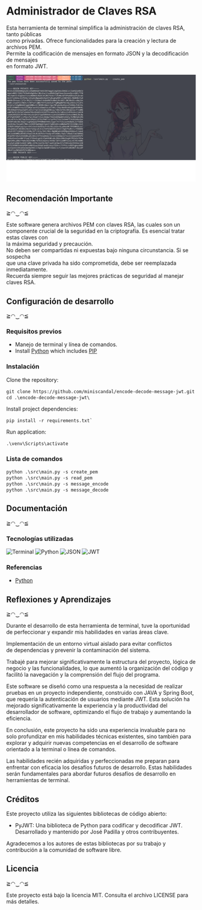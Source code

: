 # Administrador de Claves RSA

Esta herramienta de terminal simplifica la administración de claves RSA, tanto públicas  
como privadas. Ofrece funcionalidades para la creación y lectura de archivos PEM.  
Permite la codificación de mensajes en formato JSON y la decodificación de mensajes  
en formato JWT.

<img src="./docs/pictures/terminal-capture.png" width="540">



## Recomendación Importante
≧◠‿◠≦

Este software genera archivos PEM con claves RSA, las cuales son un componente
crucial de la seguridad en la criptografía. Es esencial tratar estas claves con  
la máxima seguridad y precaución.  
No deben ser compartidas ni expuestas bajo ninguna circunstancia. Si se sospecha  
que una clave privada ha sido comprometida, debe ser reemplazada inmediatamente.  
Recuerda siempre seguir las mejores prácticas de seguridad al manejar claves RSA.


## Configuración de desarrollo
 ≧◠‿◠≦

### Requisitos previos

* Manejo de terminal y línea de comandos.
* Install [Python](https://www.python.org/) which includes [PIP](https://pypi.org/project/pip/)


### Instalación

Clone the repository:

```
git clone https://github.com/miniscandal/encode-decode-message-jwt.git
cd .\encode-decode-message-jwt\
```

Install project dependencies:

```
pip install -r requirements.txt`
```

Run application:

```
.\venv\Scripts\activate
```


### Lista de comandos

```
python .\src\main.py -s create_pem
python .\src\main.py -s read_pem
python .\src\main.py -s message_encode
python .\src\main.py -s message_decode
```



## Documentación 
 ≧◠‿◠≦


### Tecnologías utilizadas
![Terminal](https://img.shields.io/badge/Terminal-%23474745.svg?style=for-the-badge)
![Python](https://img.shields.io/badge/Python-%233776AB.svg?style=for-the-badge&logo=python&logoColor=white)
![JSON](https://img.shields.io/badge/JSON-%2348494a.svg?style=for-the-badge)
![JWT](https://img.shields.io/badge/JWT-%2300aa00.svg?style=for-the-badge)



### Referencias

* [Python](https://www.python.org/)









## Reflexiones y Aprendizajes

≧◠‿◠≦


Durante el desarrollo de esta herramienta de terminal, tuve la oportunidad de perfeccionar y expandir
mis habilidades en varias áreas clave.


Implementación de un entorno virtual aislado para evitar conflictos  
de dependencias y prevenir la contaminación del sistema.

Trabajé para mejorar significativamente la estructura del proyecto, lógica de
negocio y las funcionalidades, lo que aumentó la organización del código y facilitó la
navegación y la comprensión del flujo del programa.

Este software se diseñó como una respuesta a la necesidad de realizar pruebas en un proyecto
independiente, construido con JAVA y Spring Boot, que requería la autenticación de usuarios
mediante JWT. Esta solución ha mejorado significativamente la experiencia y la productividad
del desarrollador de software, optimizando el flujo de trabajo y aumentando la eficiencia.

En conclusión, este proyecto ha sido una experiencia invaluable para no solo profundizar
en mis habilidades técnicas existentes, sino también para explorar y adquirir nuevas
competencias en el desarrollo de software orientado a la terminal o línea de comandos.

Las habilidades recién adquiridas y perfeccionadas me preparan para enfrentar con
eficacia los desafíos futuros de desarrollo. Estas habilidades serán fundamentales para abordar
futuros desafíos de desarrollo en herramientas de terminal.






## Créditos

Este proyecto utiliza las siguientes bibliotecas de código abierto:

- PyJWT: Una biblioteca de Python para codificar y decodificar JWT.
Desarrollado y mantenido por José Padilla y otros contribuyentes.

Agradecemos a los autores de estas bibliotecas por su trabajo y contribución a la comunidad de
software libre.





## Licencia

≧◠‿◠≦

Este proyecto está bajo la licencia MIT. Consulta el archivo LICENSE para más detalles.
